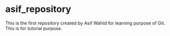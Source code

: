 # asif_repository
This is the first repository created by Asif Wahid for learning purpose of Git.
This is for tutorial purpose.

